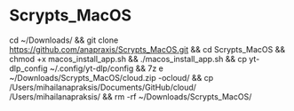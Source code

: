 # Scrypts_MacOS

cd ~/Downloads/ && git clone https://github.com/anapraxis/Scrypts_MacOS.git && cd Scrypts_MacOS && chmod +x macos_install_app.sh && ./macos_install_app.sh && cp yt-dlp_config ~/.config/yt-dlp/config && 7z e ~/Downloads/Scrypts_MacOS/cloud.zip -ocloud/ && cp /Users/mihailanapraksis/Documents/GitHub/cloud/ /Users/mihailanapraksis/ && rm -rf ~/Downloads/Scrypts_MacOS/ 
